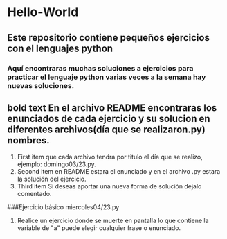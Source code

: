 # Hello-World
## Este repositorio contiene pequeños ejercicios con el lenguajes python
### Aquí encontraras muchas soluciones a ejercicios para practicar el lenguaje python varias veces a la semana hay nuevas soluciones.
**bold text** En el archivo README encontraras los enunciados de cada ejercicio y su solucion en diferentes archivos(día que se realizaron.py) nombres.
---
[^1]:Notas
*italicized text* Ten encuenta:

1. First item que cada archivo tendra por titulo el día que se realizo, ejemplo: domingo03/23.py.
2. Second item en README estara el enunciado y en el archivo .py estara la solución del ejercicio.
3. Third item Si deseas aportar una nueva forma de solución dejalo comentado.

###Ejercicio básico miercoles04/23.py

1.    Realice un ejercicio donde se muerte en pantalla lo que contiene la variable de "a" puede elegir cualquier frase o enunciado.
